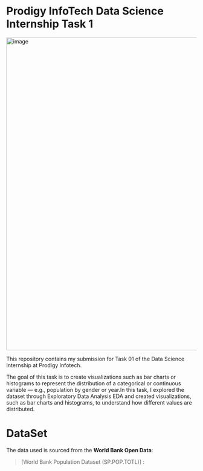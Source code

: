 # Prodigy InfoTech Data Science Internship Task 1

<img width="1483" height="829" alt="image" src="https://github.com/user-attachments/assets/b66446e1-21ee-4e05-b276-16808603b9cb" />

This repository contains my submission for Task 01 of the Data Science Internship at Prodigy Infotech.

The goal of this task is to create visualizations such as bar charts or histograms to represent the distribution of a categorical or continuous variable — e.g., population by gender or year.In this task, I explored the dataset through Exploratory Data Analysis EDA and created visualizations, such as bar charts and histograms, to understand how different values are distributed.

# DataSet
The data used is sourced from the **World Bank Open Data**:
> [World Bank Population Dataset (SP.POP.TOTL)] :
> 
